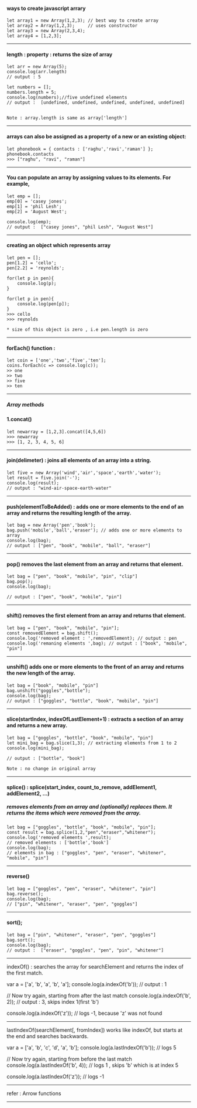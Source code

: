 #### ways to create javascript arrary

	let array1 = new Array(1,2,3); // best way to create array
	let array2 = Array(1,2,3);     // uses constructor
	let array3 = new Array(2,3,4);
	let array4 = [1,2,3];

---


#### length : property : returns the size of array

	let arr = new Array(5);
	console.log(arr.length)
	// output : 5

	let numbers = [];
	numbers.length = 5;
	console.log(numbers);//five undefined elements
	// output :  [undefined, undefined, undefined, undefined, undefined]


	Note : array.length is same as array['length']

---

#### arrays can also be assigned as a property of a new or an existing object:
 
	let phonebook = { contacts : ['raghu','ravi','raman'] };
	phonebook.contacts
	>>> ["raghu", "ravi", "raman"]


---

#### You can populate an array by assigning values to its elements. For example,

	let emp = [];
	emp[0] = 'casey jones';
	emp[1] = 'phil Lesh';
	emp[2] = 'August West';

	console.log(emp);
	// output :  ["casey jones", "phil Lesh", "August West"]


---


#### creating an object which represents array

	let pen = [];
	pen[1.2] = 'cello';
	pen[2.2] = 'reynolds';

	for(let p in pen){
		console.log(p);
	}

	for(let p in pen){
		console.log(pen[p]);
	}
	>>> cello
	>>> reynolds

	* size of this object is zero , i.e pen.length is zero

---

#### forEach() function : 

	let coin = ['one','two','five','ten'];
	coins.forEach(c => console.log(c));
	>> one
	>> two
	>> five
	>> ten

---

##### Array methods 

#### 1.concat() 

	let newarray = [1,2,3].concat([4,5,6])
	>>> newarray
	>>> [1, 2, 3, 4, 5, 6]

---


#### join(delimeter) : joins all elements of an array into a string.

	let five = new Array('wind','air','space','earth','water');
	let result = five.join('-');
	console.log(result);
	// output : "wind-air-space-earth-water"


---

#### push(elementToBeAdded) : adds one or more elements to the end of an array and returns the resulting length of the array.

	let bag = new Array('pen','book');
	bag.push('mobile','ball','eraser'); // adds one or more elements to array      
	console.log(bag);
	// output : ["pen", "book", "mobile", "ball", "eraser"]

---

#### pop() removes the last element from an array and returns that element.


	let bag = ["pen", "book", "mobile", "pin", "clip"]
	bag.pop();
	console.log(bag);
	
	// output : ["pen", "book", "mobile", "pin"]

--- 

#### shift() removes the first element from an array and returns that element.

	
	let bag = ["pen", "book", "mobile", "pin"];
	const removedElement = bag.shift();
	console.log('removed element : ',removedElement); // output : pen
	console.log('remaning elements ',bag); // output : ["book", "mobile", "pin"]



---


#### unshift() adds one or more elements to the front of an array and returns the new length of the array.

	let bag = ["book", "mobile", "pin"]
	bag.unshift("goggles","bottle");
	console.log(bag);
	// output : ["goggles", "bottle", "book", "mobile", "pin"]


---

#### slice(startIndex, indexOfLastElement+1) : extracts a section of an array and returns a new array.

	let bag = ["goggles", "bottle", "book", "mobile", "pin"]
	let mini_bag = bag.slice(1,3); // extracting elements from 1 to 2
	console.log(mini_bag);
	
	// output : ["bottle", "book"]

	Note : no change in original array


---

#### splice() : splice(start_index, count_to_remove, addElement1, addElement2, ...) 
##### removes elements from an array and (optionally) replaces them. It returns the items which were removed from the array.


	let bag = ["goggles", "bottle", "book", "mobile", "pin"];
	const result = bag.splice(1,2,"pen","eraser","whitener");
	console.log('removed elements ',result);
	// removed elements : ['bottle','book']
	console.log(bag);
	// elements in bag : ["goggles", "pen", "eraser", "whitener", "mobile", "pin"]


---

#### reverse()

	let bag = ["goggles", "pen", "eraser", "whitener", "pin"]
	bag.reverse();
	console.log(bag);
	// ["pin", "whitener", "eraser", "pen", "goggles"]


---

#### sort();

	let bag = ["pin", "whitener", "eraser", "pen", "goggles"]
	bag.sort();
	console.log(bag);
	// output :  ["eraser", "goggles", "pen", "pin", "whitener"]


---

indexOf() : searches the array for searchElement and returns the index of the first match.


var a = ['a', 'b', 'a', 'b', 'a'];
console.log(a.indexOf('b')); // output :  1

// Now try again, starting from after the last match
console.log(a.indexOf('b', 2)); // output :  3, skips index 1(first 'b')

console.log(a.indexOf('z')); // logs -1, because 'z' was not found


********************************************************************************************************************

lastIndexOf(searchElement[, fromIndex]) works like indexOf, but starts at the end and searches backwards.

var a = ['a', 'b', 'c', 'd', 'a', 'b'];
console.log(a.lastIndexOf('b')); // logs 5

// Now try again, starting from before the last match
console.log(a.lastIndexOf('b', 4)); // logs 1 , skips 'b' which is at index 5

console.log(a.lastIndexOf('z')); // logs -1


********************************************************************************************************************
refer : Arrow functions


********************************************************************************************************************
